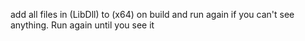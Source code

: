 add all files in (LibDll) to (x64) on build and run again
if you can't see anything. Run again until you see it
